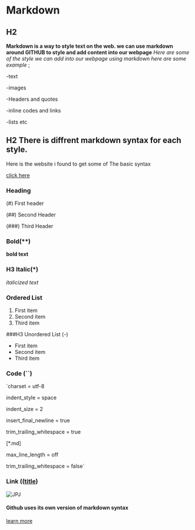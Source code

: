  # Markdown

 ## H2
   **Markdown is a way to style text on the web. we can use markdown around GITHUB to style and add content into our webpage**
  *Here are some of the style we can add into our webpage using markdown here are some example* ;
  
-text

-images

-Headers and quotes

-inline codes and links 

-lists etc

## H2 There is diffrent markdown syntax for each style.

Here is the website i found to get some of The basic syntax 

[click here](https://www.markdownguide.org/cheat-sheet/)

 ### Heading
 
(#) First header

(##) Second Header 

(###) Third Header


###  Bold(**)
**bold text**

### H3 Italic(*)
*italicized text*

###  Ordered List
1. First item
2. Second item
3. Third item

###H3 Unordered List (-)
- First item
- Second item
- Third item

###  Code (``)
`charset = utf-8

indent_style = space

indent_size = 2

insert_final_newline = true

trim_trailing_whitespace = true

[*.md]

max_line_length = off

trim_trailing_whitespace = false`

###  Link (([title](https://www.example.com))

![JPJ](https://upload.wikimedia.org/wikipedia/commons/b/b4/JPEG_example_JPG_RIP_100.jpg)

   #### Github uses its own version of markdown syntax
   
[learn more](https://linuxhint.om/github_markdown_cheatsheet/)
       






